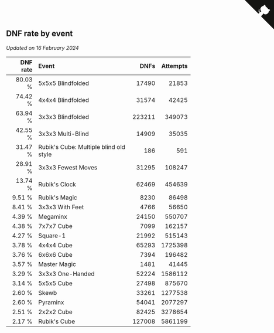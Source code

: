 ## DNF rate by event

*Updated on 16 February 2024*

| DNF rate | Event | DNFs | Attempts |
| ---: | :--- | ---: | ---: |
| 80.03 % | 5x5x5 Blindfolded | 17490 | 21853 |
| 74.42 % | 4x4x4 Blindfolded | 31574 | 42425 |
| 63.94 % | 3x3x3 Blindfolded | 223211 | 349073 |
| 42.55 % | 3x3x3 Multi-Blind | 14909 | 35035 |
| 31.47 % | Rubik's Cube: Multiple blind old style | 186 | 591 |
| 28.91 % | 3x3x3 Fewest Moves | 31295 | 108247 |
| 13.74 % | Rubik's Clock | 62469 | 454639 |
| 9.51 % | Rubik's Magic | 8230 | 86498 |
| 8.41 % | 3x3x3 With Feet | 4766 | 56650 |
| 4.39 % | Megaminx | 24150 | 550707 |
| 4.38 % | 7x7x7 Cube | 7099 | 162157 |
| 4.27 % | Square-1 | 21992 | 515143 |
| 3.78 % | 4x4x4 Cube | 65293 | 1725398 |
| 3.76 % | 6x6x6 Cube | 7394 | 196482 |
| 3.57 % | Master Magic | 1481 | 41445 |
| 3.29 % | 3x3x3 One-Handed | 52224 | 1586112 |
| 3.14 % | 5x5x5 Cube | 27498 | 875670 |
| 2.60 % | Skewb | 33261 | 1277538 |
| 2.60 % | Pyraminx | 54041 | 2077297 |
| 2.51 % | 2x2x2 Cube | 82425 | 3278654 |
| 2.17 % | Rubik's Cube | 127008 | 5861199 |


<a href="https://github.com/jonatanklosko/wca_statistics" class="github-corner" aria-label="View source on Github"><svg width="80" height="80" viewBox="0 0 250 250" style="fill:#151513; color:#fff; position: absolute; top: 0; border: 0; right: 0;" aria-hidden="true"><path d="M0,0 L115,115 L130,115 L142,142 L250,250 L250,0 Z"></path><path d="M128.3,109.0 C113.8,99.7 119.0,89.6 119.0,89.6 C122.0,82.7 120.5,78.6 120.5,78.6 C119.2,72.0 123.4,76.3 123.4,76.3 C127.3,80.9 125.5,87.3 125.5,87.3 C122.9,97.6 130.6,101.9 134.4,103.2" fill="currentColor" style="transform-origin: 130px 106px;" class="octo-arm"></path><path d="M115.0,115.0 C114.9,115.1 118.7,116.5 119.8,115.4 L133.7,101.6 C136.9,99.2 139.9,98.4 142.2,98.6 C133.8,88.0 127.5,74.4 143.8,58.0 C148.5,53.4 154.0,51.2 159.7,51.0 C160.3,49.4 163.2,43.6 171.4,40.1 C171.4,40.1 176.1,42.5 178.8,56.2 C183.1,58.6 187.2,61.8 190.9,65.4 C194.5,69.0 197.7,73.2 200.1,77.6 C213.8,80.2 216.3,84.9 216.3,84.9 C212.7,93.1 206.9,96.0 205.4,96.6 C205.1,102.4 203.0,107.8 198.3,112.5 C181.9,128.9 168.3,122.5 157.7,114.1 C157.9,116.9 156.7,120.9 152.7,124.9 L141.0,136.5 C139.8,137.7 141.6,141.9 141.8,141.8 Z" fill="currentColor" class="octo-body"></path></svg></a><style>.github-corner:hover .octo-arm{animation:octocat-wave 560ms ease-in-out}@keyframes octocat-wave{0%,100%{transform:rotate(0)}20%,60%{transform:rotate(-25deg)}40%,80%{transform:rotate(10deg)}}@media (max-width:500px){.github-corner:hover .octo-arm{animation:none}.github-corner .octo-arm{animation:octocat-wave 560ms ease-in-out}}</style>
